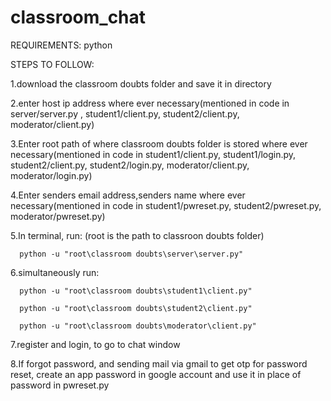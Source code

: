 # classroom_chat

REQUIREMENTS:
      python

STEPS TO FOLLOW:

1.download the classroom doubts folder and save it in directory

2.enter host ip address where ever necessary(mentioned in code in server/server.py , student1/client.py, student2/client.py, moderator/client.py)

3.Enter root path of where classroom doubts folder is stored where ever necessary(mentioned in code in student1/client.py, student1/login.py, student2/client.py, student2/login.py, moderator/client.py, moderator/login.py)

4.Enter senders email address,senders name where ever necessary(mentioned in code in  student1/pwreset.py, student2/pwreset.py, moderator/pwreset.py)

5.In terminal, run: (root is the path to classroon doubts folder)

      python -u "root\classroom doubts\server\server.py"
      
6.simultaneously run:

      python -u "root\classroom doubts\student1\client.py"
      
      python -u "root\classroom doubts\student2\client.py"
      
      python -u "root\classroom doubts\moderator\client.py"
      
7.register and login, to go to chat window

8.If forgot password, and sending mail via gmail to get otp for password reset, create an app password in google account and use it in place of password in pwreset.py
